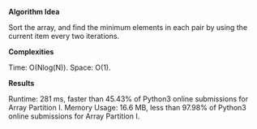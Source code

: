**Algorithm Idea**

Sort the array, and find the minimum elements 
in each pair by using the current item every 
two iterations. 

**Complexities**

Time: O(Nlog(N)).
Space: O(1).

**Results**

Runtime: 281 ms, faster than 45.43% of Python3 online submissions for Array Partition I.
Memory Usage: 16.6 MB, less than 97.98% of Python3 online submissions for Array Partition I.

